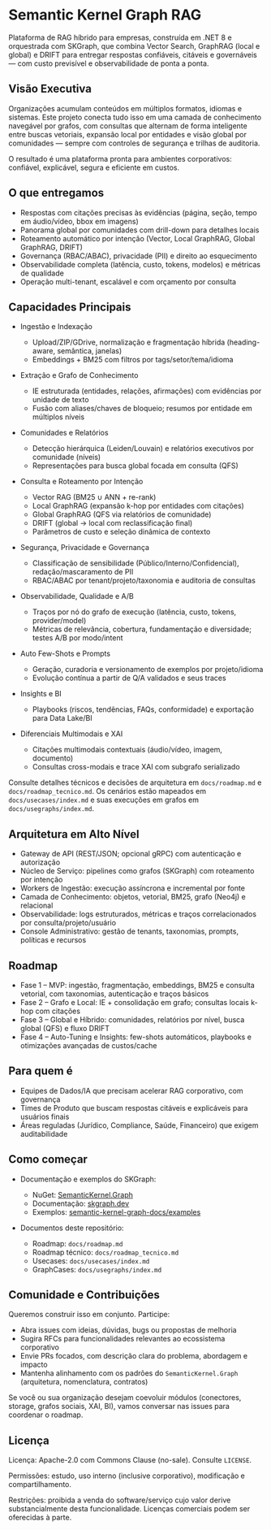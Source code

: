 # Semantic Kernel Graph RAG

Plataforma de RAG híbrido para empresas, construída em .NET 8 e orquestrada com SKGraph, que combina Vector Search, GraphRAG (local e global) e DRIFT para entregar respostas confiáveis, citáveis e governáveis — com custo previsível e observabilidade de ponta a ponta.

## Visão Executiva

Organizações acumulam conteúdos em múltiplos formatos, idiomas e sistemas. Este projeto conecta tudo isso em uma camada de conhecimento navegável por grafos, com consultas que alternam de forma inteligente entre buscas vetoriais, expansão local por entidades e visão global por comunidades — sempre com controles de segurança e trilhas de auditoria.

O resultado é uma plataforma pronta para ambientes corporativos: confiável, explicável, segura e eficiente em custos.

## O que entregamos

- Respostas com citações precisas às evidências (página, seção, tempo em áudio/vídeo, bbox em imagens)
- Panorama global por comunidades com drill-down para detalhes locais
- Roteamento automático por intenção (Vector, Local GraphRAG, Global GraphRAG, DRIFT)
- Governança (RBAC/ABAC), privacidade (PII) e direito ao esquecimento
- Observabilidade completa (latência, custo, tokens, modelos) e métricas de qualidade
- Operação multi-tenant, escalável e com orçamento por consulta

## Capacidades Principais

- Ingestão e Indexação
  - Upload/ZIP/GDrive, normalização e fragmentação híbrida (heading-aware, semântica, janelas)
  - Embeddings + BM25 com filtros por tags/setor/tema/idioma

- Extração e Grafo de Conhecimento
  - IE estruturada (entidades, relações, afirmações) com evidências por unidade de texto
  - Fusão com aliases/chaves de bloqueio; resumos por entidade em múltiplos níveis

- Comunidades e Relatórios
  - Detecção hierárquica (Leiden/Louvain) e relatórios executivos por comunidade (níveis)
  - Representações para busca global focada em consulta (QFS)

- Consulta e Roteamento por Intenção
  - Vector RAG (BM25 ∪ ANN + re-rank)
  - Local GraphRAG (expansão k-hop por entidades com citações)
  - Global GraphRAG (QFS via relatórios de comunidade)
  - DRIFT (global → local com reclassificação final)
  - Parâmetros de custo e seleção dinâmica de contexto

- Segurança, Privacidade e Governança
  - Classificação de sensibilidade (Público/Interno/Confidencial), redação/mascaramento de PII
  - RBAC/ABAC por tenant/projeto/taxonomia e auditoria de consultas

- Observabilidade, Qualidade e A/B
  - Traços por nó do grafo de execução (latência, custo, tokens, provider/model)
  - Métricas de relevância, cobertura, fundamentação e diversidade; testes A/B por modo/intent

- Auto Few-Shots e Prompts
  - Geração, curadoria e versionamento de exemplos por projeto/idioma
  - Evolução contínua a partir de Q/A validados e seus traces

- Insights e BI
  - Playbooks (riscos, tendências, FAQs, conformidade) e exportação para Data Lake/BI

- Diferenciais Multimodais e XAI
  - Citações multimodais contextuais (áudio/vídeo, imagem, documento)
  - Consultas cross-modais e trace XAI com subgrafo serializado

Consulte detalhes técnicos e decisões de arquitetura em `docs/roadmap.md` e `docs/roadmap_tecnico.md`. Os cenários estão mapeados em `docs/usecases/index.md` e suas execuções em grafos em `docs/usegraphs/index.md`.

## Arquitetura em Alto Nível

- Gateway de API (REST/JSON; opcional gRPC) com autenticação e autorização
- Núcleo de Serviço: pipelines como grafos (SKGraph) com roteamento por intenção
- Workers de Ingestão: execução assíncrona e incremental por fonte
- Camada de Conhecimento: objetos, vetorial, BM25, grafo (Neo4j) e relacional
- Observabilidade: logs estruturados, métricas e traços correlacionados por consulta/projeto/usuário
- Console Administrativo: gestão de tenants, taxonomias, prompts, políticas e recursos

## Roadmap

- Fase 1 – MVP: ingestão, fragmentação, embeddings, BM25 e consulta vetorial, com taxonomias, autenticação e traços básicos
- Fase 2 – Grafo e Local: IE + consolidação em grafo; consultas locais k-hop com citações
- Fase 3 – Global e Híbrido: comunidades, relatórios por nível, busca global (QFS) e fluxo DRIFT
- Fase 4 – Auto-Tuning e Insights: few-shots automáticos, playbooks e otimizações avançadas de custos/cache

## Para quem é

- Equipes de Dados/IA que precisam acelerar RAG corporativo, com governança
- Times de Produto que buscam respostas citáveis e explicáveis para usuários finais
- Áreas reguladas (Jurídico, Compliance, Saúde, Financeiro) que exigem auditabilidade

## Como começar

- Documentação e exemplos do SKGraph:
  - NuGet: [SemanticKernel.Graph](https://www.nuget.org/packages/SemanticKernel.Graph)
  - Documentação: [skgraph.dev](https://skgraph.dev/)
  - Exemplos: [semantic-kernel-graph-docs/examples](https://github.com/kallebelins/semantic-kernel-graph-docs/tree/main/examples)

- Documentos deste repositório:
  - Roadmap: `docs/roadmap.md`
  - Roadmap técnico: `docs/roadmap_tecnico.md`
  - Usecases: `docs/usecases/index.md`
  - GraphCases: `docs/usegraphs/index.md`

## Comunidade e Contribuições

Queremos construir isso em conjunto. Participe:

- Abra issues com ideias, dúvidas, bugs ou propostas de melhoria
- Sugira RFCs para funcionalidades relevantes ao ecossistema corporativo
- Envie PRs focados, com descrição clara do problema, abordagem e impacto
- Mantenha alinhamento com os padrões do `SemanticKernel.Graph` (arquitetura, nomenclatura, contratos)

Se você ou sua organização desejam coevoluir módulos (conectores, storage, grafos sociais, XAI, BI), vamos conversar nas issues para coordenar o roadmap.

## Licença

Licença: Apache-2.0 com Commons Clause (no-sale). Consulte `LICENSE`.

Permissões: estudo, uso interno (inclusive corporativo), modificação e compartilhamento.

Restrições: proibida a venda do software/serviço cujo valor derive substancialmente desta funcionalidade. Licenças comerciais podem ser oferecidas à parte.

